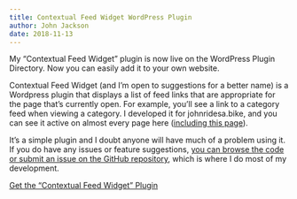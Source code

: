 ```yaml
---
title: Contextual Feed Widget WordPress Plugin
author: John Jackson
date: 2018-11-13
---
```

My “Contextual Feed Widget” plugin is now live on the WordPress Plugin Directory. Now you can easily add it to your own website.

Contextual Feed Widget (and I’m open to suggestions for a better name) is a Wordpress plugin that displays a list of feed links that are appropriate for the page that’s currently open. For example, you’ll see a link to a category feed when viewing a category. I developed it for johnridesa.bike, and you can see it active on almost every page here (<a href="#contextual_feed_widget-3">including this page</a>).

It’s a simple plugin and I doubt anyone will have much of a problem using it. If you do have any issues or feature suggestions, [you can browse the code or submit an issue on the GitHub repository](https://github.com/johnridesabike/Contextual-Feed-Widget), which is where I do most of my development.

<div class="wp-block-button aligncenter"><a class="button-link__link" href="https://wordpress.org/plugins/contextual-feed-widget/">Get the “Contextual Feed Widget” Plugin</a></div>
